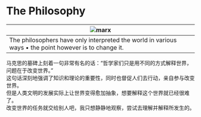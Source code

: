 # The Philosophy

| ![marx](Marx_quote.jpg)                                                                               |
|-------------------------------------------------------------------------------------------------------|
| The philosophers have only interpreted the world in various ways • the point however is to change it. |

马克思的墓碑上刻着一句非常有名的话：“哲学家们只是用不同的方式解释世界，问题在于改变世界。”  
这句话深刻地强调了知识和理论的重要性，同时也督促人们去行动，亲自参与改变世界。  
但是人类文明的发展实际上让世界变得愈加抽象，想要解释这个世界就已经很难了。  
改变世界的任务就交给别人吧，我只想静静地观察，尝试去理解并解释所发生的。  

